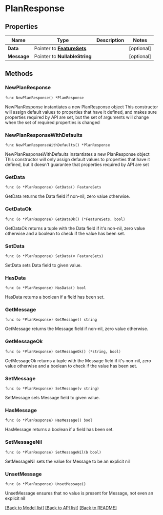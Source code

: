 # PlanResponse

## Properties

Name | Type | Description | Notes
------------ | ------------- | ------------- | -------------
**Data** | Pointer to [**FeatureSets**](FeatureSets.md) |  | [optional] 
**Message** | Pointer to **NullableString** |  | [optional] 

## Methods

### NewPlanResponse

`func NewPlanResponse() *PlanResponse`

NewPlanResponse instantiates a new PlanResponse object
This constructor will assign default values to properties that have it defined,
and makes sure properties required by API are set, but the set of arguments
will change when the set of required properties is changed

### NewPlanResponseWithDefaults

`func NewPlanResponseWithDefaults() *PlanResponse`

NewPlanResponseWithDefaults instantiates a new PlanResponse object
This constructor will only assign default values to properties that have it defined,
but it doesn't guarantee that properties required by API are set

### GetData

`func (o *PlanResponse) GetData() FeatureSets`

GetData returns the Data field if non-nil, zero value otherwise.

### GetDataOk

`func (o *PlanResponse) GetDataOk() (*FeatureSets, bool)`

GetDataOk returns a tuple with the Data field if it's non-nil, zero value otherwise
and a boolean to check if the value has been set.

### SetData

`func (o *PlanResponse) SetData(v FeatureSets)`

SetData sets Data field to given value.

### HasData

`func (o *PlanResponse) HasData() bool`

HasData returns a boolean if a field has been set.

### GetMessage

`func (o *PlanResponse) GetMessage() string`

GetMessage returns the Message field if non-nil, zero value otherwise.

### GetMessageOk

`func (o *PlanResponse) GetMessageOk() (*string, bool)`

GetMessageOk returns a tuple with the Message field if it's non-nil, zero value otherwise
and a boolean to check if the value has been set.

### SetMessage

`func (o *PlanResponse) SetMessage(v string)`

SetMessage sets Message field to given value.

### HasMessage

`func (o *PlanResponse) HasMessage() bool`

HasMessage returns a boolean if a field has been set.

### SetMessageNil

`func (o *PlanResponse) SetMessageNil(b bool)`

 SetMessageNil sets the value for Message to be an explicit nil

### UnsetMessage
`func (o *PlanResponse) UnsetMessage()`

UnsetMessage ensures that no value is present for Message, not even an explicit nil

[[Back to Model list]](HOW-TO.md#documentation-for-models) [[Back to API list]](HOW-TO.md#documentation-for-api-endpoints) [[Back to README]](HOW-TO.md)


